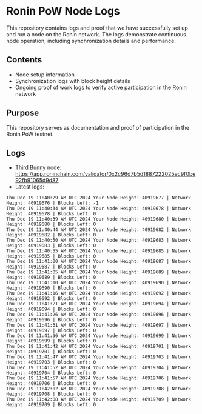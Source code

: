 # Ronin PoW Node Logs

This repository contains logs and proof that we have successfully set up and run a node on the Ronin network. The logs demonstrate continuous node operation, including synchronization details and performance.

## Contents

- Node setup information
- Synchronization logs with block height details
- Ongoing proof of work logs to verify active participation in the Ronin network

## Purpose

This repository serves as documentation and proof of participation in the Ronin PoW testnet.

## Logs

- [Third Bunny](https://thirdbunny.xyz/) node: https://app.roninchain.com/validator/0x2c96d7b5d1887222025ec9f0be92fb91065d9d87
- Latest logs:
```
Thu Dec 19 11:40:29 AM UTC 2024 Your Node Height: 40919677 | Network Height: 40919676 | Blocks Left: -1
Thu Dec 19 11:40:34 AM UTC 2024 Your Node Height: 40919678 | Network Height: 40919678 | Blocks Left: 0
Thu Dec 19 11:40:39 AM UTC 2024 Your Node Height: 40919680 | Network Height: 40919680 | Blocks Left: 0
Thu Dec 19 11:40:44 AM UTC 2024 Your Node Height: 40919682 | Network Height: 40919682 | Blocks Left: 0
Thu Dec 19 11:40:50 AM UTC 2024 Your Node Height: 40919683 | Network Height: 40919683 | Blocks Left: 0
Thu Dec 19 11:40:55 AM UTC 2024 Your Node Height: 40919685 | Network Height: 40919685 | Blocks Left: 0
Thu Dec 19 11:41:00 AM UTC 2024 Your Node Height: 40919687 | Network Height: 40919687 | Blocks Left: 0
Thu Dec 19 11:41:05 AM UTC 2024 Your Node Height: 40919689 | Network Height: 40919689 | Blocks Left: 0
Thu Dec 19 11:41:10 AM UTC 2024 Your Node Height: 40919690 | Network Height: 40919690 | Blocks Left: 0
Thu Dec 19 11:41:16 AM UTC 2024 Your Node Height: 40919692 | Network Height: 40919692 | Blocks Left: 0
Thu Dec 19 11:41:21 AM UTC 2024 Your Node Height: 40919694 | Network Height: 40919694 | Blocks Left: 0
Thu Dec 19 11:41:26 AM UTC 2024 Your Node Height: 40919696 | Network Height: 40919696 | Blocks Left: 0
Thu Dec 19 11:41:31 AM UTC 2024 Your Node Height: 40919697 | Network Height: 40919697 | Blocks Left: 0
Thu Dec 19 11:41:36 AM UTC 2024 Your Node Height: 40919699 | Network Height: 40919699 | Blocks Left: 0
Thu Dec 19 11:41:42 AM UTC 2024 Your Node Height: 40919701 | Network Height: 40919701 | Blocks Left: 0
Thu Dec 19 11:41:47 AM UTC 2024 Your Node Height: 40919703 | Network Height: 40919703 | Blocks Left: 0
Thu Dec 19 11:41:52 AM UTC 2024 Your Node Height: 40919704 | Network Height: 40919704 | Blocks Left: 0
Thu Dec 19 11:41:57 AM UTC 2024 Your Node Height: 40919706 | Network Height: 40919706 | Blocks Left: 0
Thu Dec 19 11:42:02 AM UTC 2024 Your Node Height: 40919708 | Network Height: 40919708 | Blocks Left: 0
Thu Dec 19 11:42:08 AM UTC 2024 Your Node Height: 40919709 | Network Height: 40919709 | Blocks Left: 0
```
